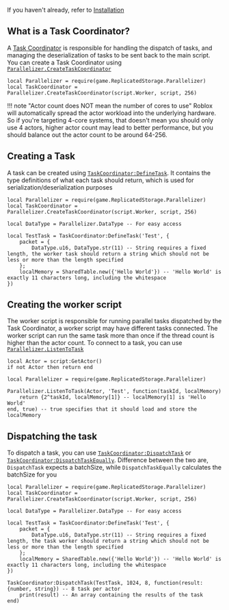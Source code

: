 If you haven't already, refer to [Installation](/parallelizer/guides/quick-start/installation)

## What is a Task Coordinator?
A [Task Coordinator](/parallelizer/api/task-coordinator) is responsible for handling the dispatch of tasks, and managing the deserialization of tasks to be sent back to the main script. You can create a Task Coordinator using [`Parallelizer.CreateTaskCoordinator`](/parallelizer/api#createtaskcoordinator)
```luau title="init.server.luau"
local Parallelizer = require(game.ReplicatedStorage.Parallelizer)
local TaskCoordinator = Parallelizer.CreateTaskCoordinator(script.Worker, script, 256)
```

!!! note "Actor count does NOT mean the number of cores to use"
	Roblox will automatically spread the actor workload into the underlying hardware. So if you're targeting 4-core systems, that doesn't mean you should only use 4 actors, higher actor count may lead to better performance, but you should balance out the actor count to be around 64-256.

## Creating a Task
A task can be created using [`TaskCoordinator:DefineTask`](/parallelizer/api/task-coordinator#definetask). It contains the type definitions of what each task should return, which is used for serialization/deserialization purposes
```luau title="init.server.luau"
local Parallelizer = require(game.ReplicatedStorage.Parallelizer)
local TaskCoordinator = Parallelizer.CreateTaskCoordinator(script.Worker, script, 256)

local DataType = Parallelizer.DataType -- For easy access

local TestTask = TaskCoordinator:DefineTask('Test', {
	packet = {
		DataType.u16, DataType.str(11) -- String requires a fixed length, the worker task should return a string which should not be less or more than the length specified
	};
	localMemory = SharedTable.new({'Hello World'}) -- 'Hello World' is exactly 11 characters long, including the whitespace
})
```

## Creating the worker script
The worker script is responsible for running parallel tasks dispatched by the Task Coordinator, a worker script may have different tasks connected. The worker script can run the same task more than once if the thread count is higher than the actor count. To connect to a task, you can use [`Parallelizer.ListenToTask`](/parallelizer/api#listentotask)
```luau title="worker.server.luau"
local Actor = script:GetActor()
if not Actor then return end

local Parallelizer = require(game.ReplicatedStorage.Parallelizer)

Parallelizer.ListenToTask(Actor, 'Test', function(taskId, localMemory)
	return {2^taskId, localMemory[1]} -- localMemory[1] is 'Hello World'
end, true) -- true specifies that it should load and store the localMemory
```

## Dispatching the task
To dispatch a task, you can use [`TaskCoordinator:DispatchTask`](/parallelizer/api/task-coordinator#dispatchtask) or [`TaskCoordinator:DispatchTaskEqually`](/parallelizer/api/task-coordinator#dispatchtaskequally). Difference between the two are, `DispatchTask` expects a batchSize, while `DispatchTaskEqually` calculates the batchSize for you
```luau title="init.server.luau"
local Parallelizer = require(game.ReplicatedStorage.Parallelizer)
local TaskCoordinator = Parallelizer.CreateTaskCoordinator(script.Worker, script, 256)

local DataType = Parallelizer.DataType -- For easy access

local TestTask = TaskCoordinator:DefineTask('Test', {
	packet = {
		DataType.u16, DataType.str(11) -- String requires a fixed length, the task worker should return a string which should not be less or more than the length specified
	};
	localMemory = SharedTable.new({'Hello World'}) -- 'Hello World' is exactly 11 characters long, including the whitespace
})

TaskCoordinator:DispatchTask(TestTask, 1024, 8, function(result: {number, string}) -- 8 task per actor
	print(result) -- An array containing the results of the task
end)
```
